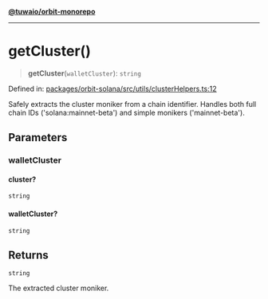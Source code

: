 [**@tuwaio/orbit-monorepo**](../../../README.md)

***

# getCluster()

> **getCluster**(`walletCluster`): `string`

Defined in: [packages/orbit-solana/src/utils/clusterHelpers.ts:12](https://github.com/TuwaIO/orbit/blob/0a547de510feac66ba5025ce9b417e851c46c108/packages/orbit-solana/src/utils/clusterHelpers.ts#L12)

Safely extracts the cluster moniker from a chain identifier.
Handles both full chain IDs ('solana:mainnet-beta') and simple monikers ('mainnet-beta').

## Parameters

### walletCluster

#### cluster?

`string`

#### walletCluster?

`string`

## Returns

`string`

The extracted cluster moniker.
